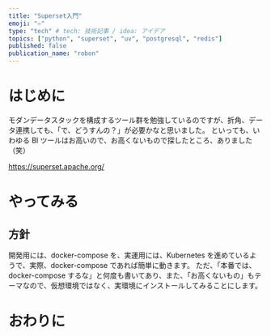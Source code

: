 ```yaml
---
title: "Superset入門"
emoji: "♾️"
type: "tech" # tech: 技術記事 / idea: アイデア
topics: ["python", "superset", "uv", "postgresql", "redis"]
published: false
publication_name: "robon"
---
```


# はじめに
モダンデータスタックを構成するツール群を勉強しているのですが、折角、データ連携しても、「で、どうすんの？」が必要かなと思いました。
といっても、いわゆる BI ツールはお高いので、お高くないもので探したところ、ありました（笑）

https://superset.apache.org/

# やってみる
## 方針

開発用には、docker-compose を、実運用には、Kubernetes を進めているようで、実際、docker-compose であれば簡単に動きます。
ただ、「本番では、docker-compose するな」と何度も書いてあり、また、「お高くないもの」もテーマなので、仮想環境ではなく、実環境にインストールしてみることにします。


# おわりに
